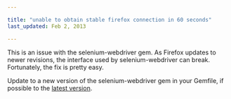 ```yaml
---

title: "unable to obtain stable firefox connection in 60 seconds"
last_updated: Feb 2, 2013

---
```


This is an issue with the selenium-webdriver gem.
As Firefox updates to newer revisions, the interface used by selenium-webdriver can break.
Fortunately, the fix is pretty easy.

Update to a new version of the selenium-webdriver gem in your Gemfile, if
possible to the [latest version](http://rubygems.org/gems/selenium-webdriver).
